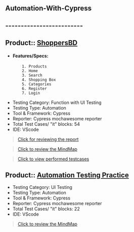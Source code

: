 ## Automation-With-Cypress

## -------------------------

## Product:: [ShoppersBD](https://www.shoppersbd.com/)

- #### Features/Specs:
          1. Products
          2. Home
          3. Search
          4. Shopping Box
          5. Categories
          6. Register
          7. Login
- Testing Category: Function with UI Testing
- Testing Type: Automation
- Tool & Framework: Cypress
- Reporter: Cypress mochawesome reporter
- Total Test Cases/ "it" blocks: 54
- IDE: VScode

> [Click for reviewing the report](https://drive.google.com/file/d/1eDE2g0b2WVPhnAZs3qnYO69R7zb3-AhO/view?usp=share_link)

> [Click to review the MindMap](https://drive.google.com/file/d/1mUFSXmSbUeyNcJqCJBRydDZ-tmtrEoAT/view?usp=share_link)

> [Click to view performed testcases](https://docs.google.com/spreadsheets/d/1BH-of6KivnHfIUpW558469JGemqtNfvq/edit?usp=share_link&ouid=110212694347163662297&rtpof=true&sd=true)

## Product:: [Automation Testing Practice](https://testautomationpractice.blogspot.com/)

- Testing Category: UI Testing
- Testing Type: Automation
- Tool & Framework: Cypress
- Reporter: Cypress mochawesome reporter
- Total Test Cases/ "it" blocks: 22
- IDE: VScode

> [Click to review the MindMap](https://drive.google.com/file/d/1l6-27vy6rARNbHxdT_Y77OZcUywH1BW4/view?usp=sharing)
